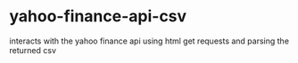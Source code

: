 yahoo-finance-api-csv
=====================

interacts with the yahoo finance api using html get requests and parsing the returned csv
